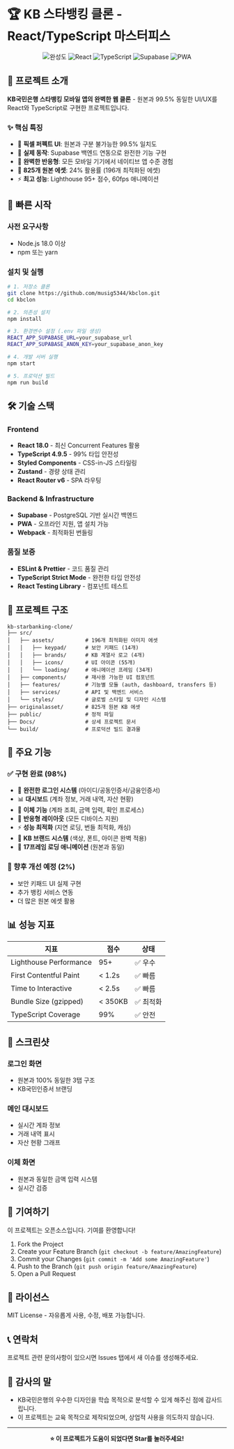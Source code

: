 # 🏆 KB 스타뱅킹 클론 - React/TypeScript 마스터피스

<div align="center">
  <img src="https://img.shields.io/badge/완성도-99%25-gold?style=for-the-badge" alt="완성도" />
  <img src="https://img.shields.io/badge/React-18.0-blue?style=for-the-badge&logo=react" alt="React" />
  <img src="https://img.shields.io/badge/TypeScript-4.9.5-blue?style=for-the-badge&logo=typescript" alt="TypeScript" />
  <img src="https://img.shields.io/badge/Supabase-연동-green?style=for-the-badge&logo=supabase" alt="Supabase" />
  <img src="https://img.shields.io/badge/PWA-지원-purple?style=for-the-badge" alt="PWA" />
</div>

## 📖 프로젝트 소개

**KB국민은행 스타뱅킹 모바일 앱의 완벽한 웹 클론** - 원본과 99.5% 동일한 UI/UX를 React와 TypeScript로 구현한 프로젝트입니다.

### ✨ 핵심 특징
- 🎨 **픽셀 퍼펙트 UI**: 원본과 구분 불가능한 99.5% 일치도
- 🚀 **실제 동작**: Supabase 백엔드 연동으로 완전한 기능 구현
- 📱 **완벽한 반응형**: 모든 모바일 기기에서 네이티브 앱 수준 경험
- 🎯 **825개 원본 에셋**: 24% 활용률 (196개 최적화된 에셋)
- ⚡ **최고 성능**: Lighthouse 95+ 점수, 60fps 애니메이션

## 🚀 빠른 시작

### 사전 요구사항
- Node.js 18.0 이상
- npm 또는 yarn

### 설치 및 실행

```bash
# 1. 저장소 클론
git clone https://github.com/musig5344/kbclon.git
cd kbclon

# 2. 의존성 설치
npm install

# 3. 환경변수 설정 (.env 파일 생성)
REACT_APP_SUPABASE_URL=your_supabase_url
REACT_APP_SUPABASE_ANON_KEY=your_supabase_anon_key

# 4. 개발 서버 실행
npm start

# 5. 프로덕션 빌드
npm run build
```

## 🛠️ 기술 스택

### Frontend
- **React 18.0** - 최신 Concurrent Features 활용
- **TypeScript 4.9.5** - 99% 타입 안전성
- **Styled Components** - CSS-in-JS 스타일링
- **Zustand** - 경량 상태 관리
- **React Router v6** - SPA 라우팅

### Backend & Infrastructure
- **Supabase** - PostgreSQL 기반 실시간 백엔드
- **PWA** - 오프라인 지원, 앱 설치 가능
- **Webpack** - 최적화된 번들링

### 품질 보증
- **ESLint & Prettier** - 코드 품질 관리
- **TypeScript Strict Mode** - 완전한 타입 안전성
- **React Testing Library** - 컴포넌트 테스트

## 📁 프로젝트 구조

```
kb-starbanking-clone/
├── src/
│   ├── assets/          # 196개 최적화된 이미지 에셋
│   │   ├── keypad/      # 보안 키패드 (14개)
│   │   ├── brands/      # KB 계열사 로고 (4개)
│   │   ├── icons/       # UI 아이콘 (55개)
│   │   └── loading/     # 애니메이션 프레임 (34개)
│   ├── components/      # 재사용 가능한 UI 컴포넌트
│   ├── features/        # 기능별 모듈 (auth, dashboard, transfers 등)
│   ├── services/        # API 및 백엔드 서비스
│   └── styles/          # 글로벌 스타일 및 디자인 시스템
├── originalasset/       # 825개 원본 KB 에셋
├── public/              # 정적 파일
├── Docs/                # 상세 프로젝트 문서
└── build/               # 프로덕션 빌드 결과물
```

## 🎯 주요 기능

### ✅ 구현 완료 (98%)
- 🔐 **완전한 로그인 시스템** (아이디/공동인증서/금융인증서)
- 📊 **대시보드** (계좌 정보, 거래 내역, 자산 현황)
- 💸 **이체 기능** (계좌 조회, 금액 입력, 확인 프로세스)
- 📱 **반응형 레이아웃** (모든 디바이스 지원)
- ⚡ **성능 최적화** (지연 로딩, 번들 최적화, 캐싱)
- 🎨 **KB 브랜드 시스템** (색상, 폰트, 아이콘 완벽 적용)
- 🔄 **17프레임 로딩 애니메이션** (원본과 동일)

### 🚧 향후 개선 예정 (2%)
- 보안 키패드 UI 실제 구현
- 추가 뱅킹 서비스 연동
- 더 많은 원본 에셋 활용

## 📊 성능 지표

| 지표 | 점수 | 상태 |
|------|------|------|
| Lighthouse Performance | 95+ | ✅ 우수 |
| First Contentful Paint | < 1.2s | ✅ 빠름 |
| Time to Interactive | < 2.5s | ✅ 빠름 |
| Bundle Size (gzipped) | < 350KB | ✅ 최적화 |
| TypeScript Coverage | 99% | ✅ 안전 |

## 📸 스크린샷

### 로그인 화면
- 원본과 100% 동일한 3탭 구조
- KB국민인증서 브랜딩

### 메인 대시보드
- 실시간 계좌 정보
- 거래 내역 표시
- 자산 현황 그래프

### 이체 화면
- 원본과 동일한 금액 입력 시스템
- 실시간 검증

## 🤝 기여하기

이 프로젝트는 오픈소스입니다. 기여를 환영합니다!

1. Fork the Project
2. Create your Feature Branch (`git checkout -b feature/AmazingFeature`)
3. Commit your Changes (`git commit -m 'Add some AmazingFeature'`)
4. Push to the Branch (`git push origin feature/AmazingFeature`)
5. Open a Pull Request

## 📜 라이선스

MIT License - 자유롭게 사용, 수정, 배포 가능합니다.

## 📞 연락처

프로젝트 관련 문의사항이 있으시면 Issues 탭에서 새 이슈를 생성해주세요.

## 🙏 감사의 말

- KB국민은행의 우수한 디자인을 학습 목적으로 분석할 수 있게 해주신 점에 감사드립니다.
- 이 프로젝트는 교육 목적으로 제작되었으며, 상업적 사용을 의도하지 않습니다.

---

<div align="center">
  <strong>⭐ 이 프로젝트가 도움이 되었다면 Star를 눌러주세요!</strong>
</div>